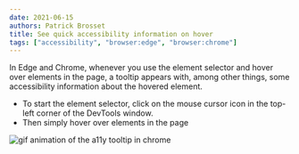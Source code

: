 ```yaml
---
date: 2021-06-15
authors: Patrick Brosset
title: See quick accessibility information on hover
tags: ["accessibility", "browser:edge", "browser:chrome"]
---
```

In Edge and Chrome, whenever you use the element selector and hover over elements in the page, a tooltip appears with, among other things, some accessibility information about the hovered element.

* To start the element selector, click on the mouse cursor icon in the top-left corner of the DevTools window.
* Then simply hover over elements in the page

![gif animation of the a11y tooltip in chrome](/assets/img/see-quick-a11y-info-on-hover.gif)